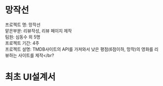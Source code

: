 # 망작선
 프로젝트 명: 망작선</br>
 맡은부분: 리뷰작성, 리뷰 페이지 제작</br>
 팀원: 심동수 외 5명</br>
 프로젝트 기간: 4주 </br>
 프로젝트 설명: TMDB사이트의 API를 가져와서 낮은 평점(6점이하, 망작)의 영화를 리뷰하는 사이트를 제작</br?
 
# 최초 UI설계서

